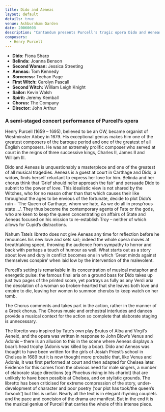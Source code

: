 ```yaml
---
title: Dido and Aeneas
layout: default
details: true
venue: Ashburnham Garden
date: 20060608
description: "Cantandum presents Purcell's tragic opera Dido and Aeneas in the beautiful setting of Ashburnham Garden, featuring an accomplished cast of soloists."
composers:
  - Henry Purcell
---
```

- **Dido:** Fiona Sharp
- **Belinda:** Joanna Benson
- **Second Woman:** Jessica Streeting
- **Aeneas:** Tom Kennedy
- **Sorceress:** Teehan Page
- **First Witch:** Carolyn Pascall
- **Second Witch:** William Leigh Knight
- **Sailor:** Kevin Walsh
- **Spirit:** Jeremy Kemball
- **Chorus:** The Company
- **Director:** John Arthur

### A semi-staged concert performance of Purcell’s opera

Henry Purcell (1659 – 1695), believed to be an OW, became organist of Westminster Abbey in 1679. His exceptional genius makes him one of the greatest composers of the baroque period and one of the greatest of all English composers.  He was an extremely prolific composer who served at court in the reigns of three successive kings, Charles II, James II and William III.

Dido and Aeneas is unquestionably a masterpiece and one of the greatest of all musical tragedies. Aeneas is a guest at court in Carthage and Dido, a widow, finds herself reluctant to express her love for him. Belinda and her chorus think that ‘Grief should ne’er approach the fair’ and persuade Dido to submit to the power of love.  This idealistic view is not shared by the Witches, who for no reason other than that which causes their like throughout the ages to be envious of the fortunate, decide to plot Dido’s ruin – ‘The Queen of Carthage, whom we hate, As we do all in prosp’rous state …’. They thus become the contemporary agents of Fate or the gods, who are keen to keep the queen concentrating on affairs of State and Aeneas focused on his mission to re-establish Troy – neither of which allows for Cupid’s distractions.

Nahum Tate’s libretto does not give Aeneas any time for reflection before he renounces his new love and sets sail; indeed the whole opera moves at breathtaking speed, throwing the audience from sympathy to horror and back with perhaps a touch of humour as well.  What starts out as a story about love and duty in conflict becomes one in which ‘Great minds against themselves conspire’ when laid low by the intervention of the malevolent.

Purcell’s setting is remarkable in its concentration of musical metaphor and energetic pulse: the famous final aria on a ground bass for Dido takes up just two pages of the printed score, yet portrays as fully as any Verdi aria the desolation of a woman so broken-hearted that she leaves both love and empire to die, leaving her women to summon cherubs to keep watch on her tomb.

The Chorus comments and takes part in the action, rather in the manner of a Greek chorus.  The Chorus music and orchestral interludes and dances provide a musical context for the action so complete that elaborate staging is unnecessary.

The libretto was inspired by Tate’s own play Brutus of Alba and Virgil’s Aeneid, and the opera was written in response to John Blow’s Venus and Adonis – there is an allusion to this in the scene where Aeneas displays a boar’s head trophy (Adonis was killed by a boar).  Dido and Aeneas was thought to have been written for the girls of Josiah Priest’s school in Chelsea in 1689 but it is now thought more probable that, like Venus and Adonis, it was first performed at court and then adapted for Chelsea later.  Evidence for this comes from the obvious need for male singers, a number of elaborate stage directions (eg Phoebus rising in his chariot) that are unlikely to have been possible at Chelsea, and on stylistic grounds. The libretto has been criticised for extreme compression of the story, under-development of character and poor poetry (‘our plot has took/the queen’s forsook’) but this is unfair. Nearly all the text is in elegant rhyming couplets and the pace and concision of the drama are manifest.  But in the end it is the musical genius of Purcell that carries the whole of this intense piece.